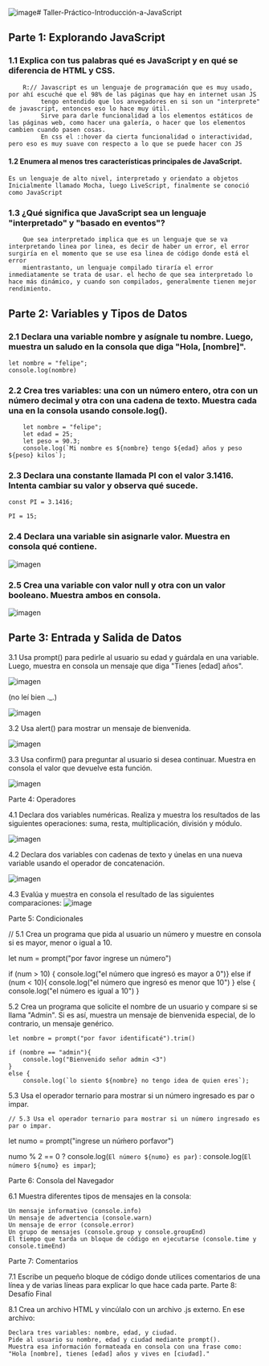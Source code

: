 ![image](https://github.com/user-attachments/assets/8bd21de7-a413-47c4-a537-8e31548895c2)# Taller-Práctico-Introducción-a-JavaScript


## Parte 1: Explorando JavaScript

### 1.1 Explica con tus palabras qué es JavaScript y en qué se diferencia de HTML y CSS.
    


```
    R:// Javascript es un lenguaje de programación que es muy usado, por ahí escuché que el 98% de las páginas que hay en internet usan JS
         tengo entendido que los anvegadores en si son un "interprete" de javascript, entonces eso lo hace muy útil.
         Sirve para darle funcionalidad a los elementos estáticos de las páginas web, como hacer una galería, o hacer que los elementos cambien cuando pasen cosas.
         En css el ::hover da cierta funcionalidad o interactividad, pero eso es muy suave con respecto a lo que se puede hacer con JS  
 ```  

#### 1.2 Enumera al menos tres características principales de JavaScript.

    Es un lenguaje de alto nivel, interpretado y oriendato a objetos
    Inicialmente llamado Mocha, luego LiveScript, finalmente se conoció como JavaScript

### 1.3 ¿Qué significa que JavaScript sea un lenguaje "interpretado" y "basado en eventos"?

```  
    Que sea interpretado implica que es un lenguaje que se va interpretando linea por linea, es decir de haber un error, el error surgiría en el momento que se use esa linea de código donde está el error
    mientrastanto, un lenguaje compilado tiraría el error inmediatamente se trata de usar. el hecho de que sea interpretado lo hace más dinámico, y cuando son compilados, generalmente tienen mejor rendimiento.
 ```  
## Parte 2: Variables y Tipos de Datos

### 2.1 Declara una variable nombre y asígnale tu nombre. Luego, muestra un saludo en la consola que diga "Hola, [nombre]".
    
    let nombre = "felipe";
    console.log(nombre)
    
            
### 2.2 Crea tres variables: una con un número entero, otra con un número decimal y otra con una cadena de texto. Muestra cada una en la consola usando console.log().
        
       
        let nombre = "felipe";
        let edad = 25;
        let peso = 90.3;
        console.log(`Mi nombre es ${nombre} tengo ${edad} años y peso ${peso} kilos`); 
       
    
### 2.3 Declara una constante llamada PI con el valor 3.1416. Intenta cambiar su valor y observa qué sucede.
    
    const PI = 3.1416;

    PI = 15;
    
### 2.4 Declara una variable sin asignarle valor. Muestra en consola qué contiene.
![imagen](https://github.com/user-attachments/assets/fd11d936-92b8-4c68-b618-66e2e44fd684)

    
### 2.5 Crea una variable con valor null y otra con un valor booleano. Muestra ambos en consola.
![imagen](https://github.com/user-attachments/assets/9f081330-5496-4db0-aaf0-04226caf65e6)

    
## Parte 3: Entrada y Salida de Datos

3.1 Usa prompt() para pedirle al usuario su edad y guárdala en una variable. Luego, muestra en consola un mensaje que diga "Tienes [edad] años".

![imagen](https://github.com/user-attachments/assets/43de1383-f433-49c3-9034-b6ecaf8d9175) 

(no leí bien ._.)

![imagen](https://github.com/user-attachments/assets/692000c4-6af8-4fab-b66e-dbb100c11f9e)



3.2 Usa alert() para mostrar un mensaje de bienvenida.


![imagen](https://github.com/user-attachments/assets/3826b903-d6f5-480d-866f-4ea570a601a0)

3.3 Usa confirm() para preguntar al usuario si desea continuar. Muestra en consola el valor que devuelve esta función.


![imagen](https://github.com/user-attachments/assets/5c61ba50-68a7-4c89-bd67-b9fb1e775642)

Parte 4: Operadores

4.1 Declara dos variables numéricas. Realiza y muestra los resultados de las siguientes operaciones: suma, resta, multiplicación, división y módulo.

![imagen](https://github.com/user-attachments/assets/3a98c20c-57b5-4ba6-ae26-faaf9e3acf91)


4.2 Declara dos variables con cadenas de texto y únelas en una nueva variable usando el operador de concatenación.

![imagen](https://github.com/user-attachments/assets/fd1a6708-107d-44c6-90ae-a764053983f7)

4.3 Evalúa y muestra en consola el resultado de las siguientes comparaciones:
![image](https://github.com/user-attachments/assets/2671fa5c-3fa6-4bda-8804-97b1bbf3e456)


Parte 5: Condicionales

// 5.1 Crea un programa que pida al usuario un número y muestre en consola si es mayor, menor o igual a 10.

let num = prompt("por favor ingrese un número")

 if (num > 10) {
    console.log("el número que ingresó es mayor a 0")} 
else if (num < 10){
    console.log("el número que ingresó es menor que 10")
}
    else {    
        console.log("el número es igual a 10")
    }




5.2 Crea un programa que solicite el nombre de un usuario y compare si se llama "Admin". Si es así, muestra un mensaje de bienvenida especial, de lo contrario, un mensaje genérico.



    let nombre = prompt("por favor identificaté").trim()
    
    if (nombre == "admin"){
        console.log("Bienvenido señor admin <3")
    }
    else {
        console.log(`lo siento ${nombre} no tengo idea de quien eres`);

5.3 Usa el operador ternario para mostrar si un número ingresado es par o impar.

    // 5.3 Usa el operador ternario para mostrar si un número ingresado es par o impar.
let numo = prompt("ingrese un núḿero porfavor")

numo % 2 == 0 ? console.log(`El número ${numo} es par`) : console.log(`El número ${numo} es impar`);

Parte 6: Consola del Navegador

6.1 Muestra diferentes tipos de mensajes en la consola:

    Un mensaje informativo (console.info)
    Un mensaje de advertencia (console.warn)
    Un mensaje de error (console.error)
    Un grupo de mensajes (console.group y console.groupEnd)
    El tiempo que tarda un bloque de código en ejecutarse (console.time y console.timeEnd)

Parte 7: Comentarios

7.1 Escribe un pequeño bloque de código donde utilices comentarios de una línea y de varias líneas para explicar lo que hace cada parte.
Parte 8: Desafío Final

8.1 Crea un archivo HTML y vincúlalo con un archivo .js externo. En ese archivo:

    Declara tres variables: nombre, edad, y ciudad.
    Pide al usuario su nombre, edad y ciudad mediante prompt().
    Muestra esa información formateada en consola con una frase como:
    "Hola [nombre], tienes [edad] años y vives en [ciudad]."
